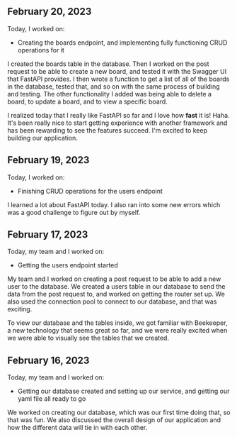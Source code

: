 ## February 20, 2023

Today, I worked on:

- Creating the boards endpoint,
  and implementing fully functioning CRUD operations
  for it

I created the boards table in the database. Then I worked on
the post request to be able to create a new board, and tested it
with the Swagger UI that FastAPI provides. I then wrote a function
to get a list of all of the boards in the database, tested that, and so
on with the same process of building and testing.
The other functionality I added was being able to delete a board, to update
a board, and to view a specific board.

I realized today that I really like FastAPI so far and I love how **fast** it is! Haha.
It's been really nice to start getting experience with another framework
and has been rewarding to see the features succeed. I'm excited to keep building
our application.

## February 19, 2023

Today, I worked on:

- Finishing CRUD operations for the users endpoint

I learned a lot about FastAPI today. I also ran into some new errors which was
a good challenge to figure out by myself.

## February 17, 2023

Today, my team and I worked on:

- Getting the users endpoint started

My team and I worked on creating a post request to be able to
add a new user to the database. We created a users table in our database
to send the data from the post request to, and worked on getting
the router set up. We also used the connection pool to connect to
our database, and that was exciting.

To view our database and the tables inside, we got familiar with
Beekeeper, a new technology that seems great so far, and we were
really excited when we were able to visually see the tables that we
created.

## February 16, 2023

Today, my team and I worked on:

- Getting our database created and setting up our service,
  and getting our yaml file all ready to go

We worked on creating our database, which was our first time doing that,
so that was fun. We also discussed the overall design of our application
and how the different data will tie in with each other.
